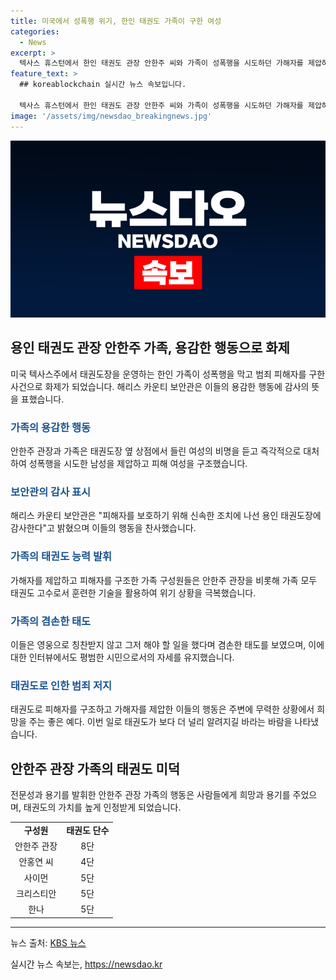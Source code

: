 ```yaml
---
title: 미국에서 성폭행 위기, 한인 태권도 가족이 구한 여성
categories:
  - News
excerpt: >
  텍사스 휴스턴에서 한인 태권도 관장 안한주 씨와 가족이 성폭행을 시도하던 가해자를 제압하고 피해 여성을 구조한 사건이 화제다. 안씨와 가족은 상점에서 비명을 듣고 즉각 대응해 가해자를 제압했으며, 이에 지역 보안관도 감사의 글을 올렸다. 가해자는 기소됐고, 안씨 가족은 겸손한 태도를 보이며 영웅으로 칭찬을 받고 있다. 이 사건은 현지 언론과 주요 미국 일간지에 보도되었고, 안씨 가족은 태권도 고수로서 무술을 행사한 것은 이번이 처음이라고 전해졌다. 
feature_text: >
  ## koreablockchain 실시간 뉴스 속보입니다.

  텍사스 휴스턴에서 한인 태권도 관장 안한주 씨와 가족이 성폭행을 시도하던 가해자를 제압하고 피해 여성을 구조한 사건이 화제다. 안씨와 가족은 상점에서 비명을 듣고 즉각 대응해 가해자를 제압했으며, 이에 지역 보안관도 감사의 글을 올렸다. 가해자는 기소됐고, 안씨 가족은 겸손한 태도를 보이며 영웅으로 칭찬을 받고 있다. 이 사건은 현지 언론과 주요 미국 일간지에 보도되었고, 안씨 가족은 태권도 고수로서 무술을 행사한 것은 이번이 처음이라고 전해졌다. 
image: '/assets/img/newsdao_breakingnews.jpg'
---
```


<p><img src="/assets/img/newsdao_breakingnews.jpg" alt="koreablockchain 속보" /></p>

<h2 data-ke-size="size26">용인 태권도 관장 안한주 가족, 용감한 행동으로 화제</h2>

<p data-ke-size="size16">미국 텍사스주에서 태권도장을 운영하는 한인 가족이 성폭행을 막고 범죄 피해자를 구한 사건으로 화제가 되었습니다. 해리스 카운티 보안관은 이들의 용감한 행동에 감사의 뜻을 표했습니다.</p>

<h3><b><span style="color: #1a5490;">가족의 용감한 행동</span></b></h3>

<p data-ke-size="size16">안한주 관장과 가족은 태권도장 옆 상점에서 들린 여성의 비명을 듣고 즉각적으로 대처하여 성폭행을 시도한 남성을 제압하고 피해 여성을 구조했습니다.</p>

<h3><b><span style="color: #1a5490;">보안관의 감사 표시</span></b></h3>

<p data-ke-size="size16">해리스 카운티 보안관은 "피해자를 보호하기 위해 신속한 조치에 나선 용인 태권도장에 감사한다"고 밝혔으며 이들의 행동을 찬사했습니다.</p>

<h3><b><span style="color: #1a5490;">가족의 태권도 능력 발휘</span></b></h3>

<p data-ke-size="size16">가해자를 제압하고 피해자를 구조한 가족 구성원들은 안한주 관장을 비롯해 가족 모두 태권도 고수로서 훈련한 기술을 활용하여 위기 상황을 극복했습니다.</p>

<h3><b><span style="color: #1a5490;">가족의 겸손한 태도</span></b></h3>

<p data-ke-size="size16">이들은 영웅으로 칭찬받지 않고 그저 해야 할 일을 했다며 겸손한 태도를 보였으며, 이에 대한 인터뷰에서도 평범한 시민으로서의 자세를 유지했습니다.</p>

<h3><b><span style="color: #1a5490;">태권도로 인한 범죄 저지</span></b></h3>

<p data-ke-size="size16">태권도로 피해자를 구조하고 가해자를 제압한 이들의 행동은 주변에 무력한 상황에서 희망을 주는 좋은 예다. 이번 일로 태권도가 보다 더 널리 알려지길 바라는 바람을 나타냈습니다.</p>

<h2 data-ke-size="size26">안한주 관장 가족의 태권도 미덕</h2>

<p data-ke-size="size16">전문성과 용기를 발휘한 안한주 관장 가족의 행동은 사람들에게 희망과 용기를 주었으며, 태권도의 가치를 높게 인정받게 되었습니다.</p>

<table>
    <tbody>
        <tr>
            <td style="text-align: center; height: 17px;"><b>구성원</b></td>
            <td style="text-align: center; height: 17px;"><b>태권도 단수</b></td>
        </tr>
        <tr>
            <td style="text-align: center; height: 17px;">안한주 관장</td>
            <td style="text-align: center; height: 17px;">8단</td>
        </tr>
        <tr>
            <td style="text-align: center; height: 17px;">안홍연 씨</td>
            <td style="text-align: center; height: 17px;">4단</td>
        </tr>
        <tr>
            <td style="text-align: center; height: 17px;">사이먼</td>
            <td style="text-align: center; height: 17px;">5단</td>
        </tr>
        <tr>
            <td style="text-align: center; height: 17px;">크리스티안</td>
            <td style="text-align: center; height: 17px;">5단</td>
        </tr>
        <tr>
            <td style="text-align: center; height: 17px;">한나</td>
            <td style="text-align: center; height: 17px;">5단</td>
        </tr>
    </tbody>
</table>

<hr>

<p data-ke-size="size16">뉴스 출처: <a href="https://www.kbs.co.kr/news/newsview.do?ncd=5247730&amp;ref=A">KBS 뉴스</a></p>
실시간 뉴스 속보는, <a href="https://newsdao.kr" rel="dofollow">https://newsdao.kr</a>



